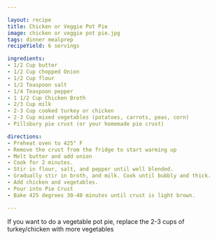 ```yaml
---

layout: recipe
title: Chicken or Veggie Pot Pie
image: chicken or veggie pot pie.jpg
tags: dinner mealprep 
recipeYield: 6 servings

ingredients: 
- 1/2 Cup butter
- 1/2 Cup chopped Onion
- 1/2 Cup flour
- 1/2 Teaspoon salt
- 1/4 Teaspoon pepper
- 1 1/2 Cup Chicken Broth
- 2/3 Cup milk
- 2-3 Cup cooked turkey or chicken
- 2-3 Cup mixed vegetables (potatoes, carrots, peas, corn)
- Pillsbury pie crust (or your homemade pie crust)

directions: 
- Preheat oven to 425° F
- Remove the crust from the fridge to start warming up
- Melt butter and add onion
- Cook for 2 minutes.
- Stir in flour, salt, and pepper until well blended.
- Gradually stir in broth, and milk. Cook until bubbly and thick.
- Add chicken and vegetables.
- Pour into Pie Crust
- Bake 425 degrees 30-40 minutes until crust is light brown.

---
```

If you want to do a vegetable pot pie, replace the 2-3 cups of turkey/chicken with more vegetables
